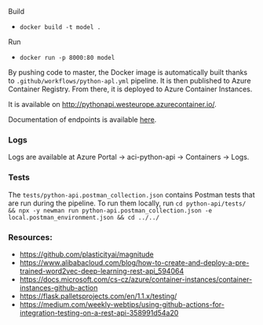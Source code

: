 Build

- `docker build -t model .`

Run

- `docker run -p 8000:80 model`

By pushing code to master, the Docker image is automatically built thanks to
`.github/workflows/python-apl.yml` pipeline. It is then published to Azure Container Registry. From there, it is
deployed to Azure Container Instances.

It is available on http://pythonapi.westeurope.azurecontainer.io/.

Documentation of endpoints is available [here](https://documenter.getpostman.com/view/9355808/TzJsfdUK).

### Logs

Logs are available at Azure Portal -> aci-python-api -> Containers -> Logs.

### Tests

The `tests/python-api.postman_collection.json` contains Postman tests that are run during the pipeline.
To run them locally, run `cd python-api/tests/ && npx -y newman run python-api.postman_collection.json -e local.postman_environment.json && cd ../../`

### Resources:

- https://github.com/plasticityai/magnitude
- https://www.alibabacloud.com/blog/how-to-create-and-deploy-a-pre-trained-word2vec-deep-learning-rest-api_594064
- https://docs.microsoft.com/cs-cz/azure/container-instances/container-instances-github-action
- https://flask.palletsprojects.com/en/1.1.x/testing/
- https://medium.com/weekly-webtips/using-github-actions-for-integration-testing-on-a-rest-api-358991d54a20
